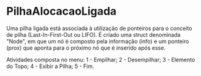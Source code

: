 # PilhaAlocacaoLigada

Uma pilha ligada está associada à utilização de ponteiros para o conceito de pilha (Last-In-First-Out ou LIFO). É criado uma struct denominada "Node", em que um nó é composto pela informação (info) e um ponteiro (prox) que aponta para o próximo nó que é inserido após esse.

Atividades composta no menu:
      1 - Empilhar;
      2 - Desempilhar;
      3 - Elemento do Topo;
      4 - Exibir a Pilha;
      5 - Fim.
